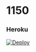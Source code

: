 # 1150
### Heroku
[![Deploy](https://www.herokucdn.com/deploy/button.svg)](https://heroku.com/deploy?template=https://github.com/Abolanosglez/1150) 
